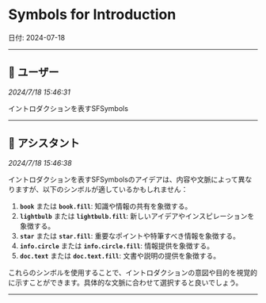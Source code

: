 # Symbols for Introduction

日付: 2024-07-18

---

## 👤 ユーザー
*2024/7/18 15:46:31*

イントロダクションを表すSFSymbols

---

## 🤖 アシスタント
*2024/7/18 15:46:38*

イントロダクションを表すSFSymbolsのアイデアは、内容や文脈によって異なりますが、以下のシンボルが適しているかもしれません：

1. **`book`** または **`book.fill`**: 知識や情報の共有を象徴する。
2. **`lightbulb`** または **`lightbulb.fill`**: 新しいアイデアやインスピレーションを象徴する。
3. **`star`** または **`star.fill`**: 重要なポイントや特筆すべき情報を象徴する。
4. **`info.circle`** または **`info.circle.fill`**: 情報提供を象徴する。
5. **`doc.text`** または **`doc.text.fill`**: 文書や説明の提供を象徴する。

これらのシンボルを使用することで、イントロダクションの意図や目的を視覚的に示すことができます。具体的な文脈に合わせて選択すると良いでしょう。

---
